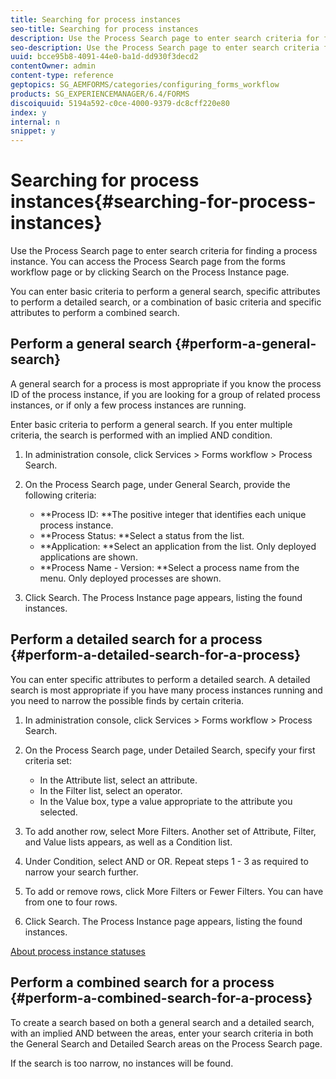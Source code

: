 ```yaml
---
title: Searching for process instances
seo-title: Searching for process instances
description: Use the Process Search page to enter search criteria for finding a process instance.
seo-description: Use the Process Search page to enter search criteria for finding a process instance.
uuid: bcce95b8-4091-44e0-ba1d-dd930f3decd2
contentOwner: admin
content-type: reference
geptopics: SG_AEMFORMS/categories/configuring_forms_workflow
products: SG_EXPERIENCEMANAGER/6.4/FORMS
discoiquuid: 5194a592-c0ce-4000-9379-dc8cff220e80
index: y
internal: n
snippet: y
---
```


# Searching for process instances{#searching-for-process-instances}

Use the Process Search page to enter search criteria for finding a process instance. You can access the Process Search page from the forms workflow page or by clicking Search on the Process Instance page.

You can enter basic criteria to perform a general search, specific attributes to perform a detailed search, or a combination of basic criteria and specific attributes to perform a combined search.

## Perform a general search {#perform-a-general-search}

A general search for a process is most appropriate if you know the process ID of the process instance, if you are looking for a group of related process instances, or if only a few process instances are running.

Enter basic criteria to perform a general search. If you enter multiple criteria, the search is performed with an implied AND condition.

1. In administration console, click Services &gt; Forms workflow &gt; Process Search.
1. On the Process Search page, under General Search, provide the following criteria:

    * **Process ID: **The positive integer that identifies each unique process instance.
    * **Process Status: **Select a status from the list.
    * **Application: **Select an application from the list. Only deployed applications are shown.
    * **Process Name - Version: **Select a process name from the menu. Only deployed processes are shown.

1. Click Search. The Process Instance page appears, listing the found instances.

## Perform a detailed search for a process {#perform-a-detailed-search-for-a-process}

You can enter specific attributes to perform a detailed search. A detailed search is most appropriate if you have many process instances running and you need to narrow the possible finds by certain criteria.

1. In administration console, click Services &gt; Forms workflow &gt; Process Search.
1. On the Process Search page, under Detailed Search, specify your first criteria set:

    * In the Attribute list, select an attribute.
    * In the Filter list, select an operator.
    * In the Value box, type a value appropriate to the attribute you selected.

1. To add another row, select More Filters. Another set of Attribute, Filter, and Value lists appears, as well as a Condition list.
1. Under Condition, select AND or OR. Repeat steps 1 - 3 as required to narrow your search further.
1. To add or remove rows, click More Filters or Fewer Filters. You can have from one to four rows.
1. Click Search. The Process Instance page appears, listing the found instances.

[About process instance statuses](../../../forms/using/admin-help/processes.md#about-process-instance-statuses)

## Perform a combined search for a process {#perform-a-combined-search-for-a-process}

To create a search based on both a general search and a detailed search, with an implied AND between the areas, enter your search criteria in both the General Search and Detailed Search areas on the Process Search page.

If the search is too narrow, no instances will be found.

